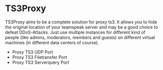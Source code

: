 # TS3Proxy

TS3Proxy aims to be a complete solution for proxy ts3. It allows you to hide the original location of your teamspeak server and may be a good choice to defeat DDoS-Attacks. Just use multiple instances for different kind of people (like admins, moderators, members and guests) on different virtual machines (in different data centers of course).

  - Proxy TS3 UDP Port
  - Proxy TS3 Filetransfer Port
  - Proxy TS3 Serverquery Port
